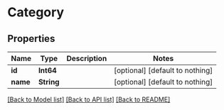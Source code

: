 # Category

## Properties
Name | Type | Description | Notes
------------ | ------------- | ------------- | -------------
**id** | **Int64** |  | [optional] [default to nothing]
**name** | **String** |  | [optional] [default to nothing]

[[Back to Model list]](../README.md#documentation-for-models) [[Back to API list]](../README.md#documentation-for-api-endpoints) [[Back to README]](../README.md)


